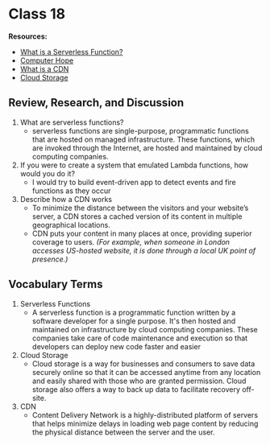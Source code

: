 # Class 18

**Resources:**

- [What is a Serverless Function?](https://www.pubnub.com/blog/what-is-a-serverless-function/)
- [Computer Hope](https://www.computerhope.com/jargon/s/server.htm)
- [What is a CDN](https://www.imperva.com/learn/performance/what-is-cdn-how-it-works/)
- [Cloud Storage](https://www.investopedia.com/terms/c/cloud-storage.asp)

## Review, Research, and Discussion

1. What are serverless functions?
    - serverless functions are single-purpose, programmatic functions that are hosted on managed infrastructure. These functions, which are invoked through the Internet, are hosted and maintained by cloud computing companies.
2. If you were to create a system that emulated Lambda functions, how would you do it?
    - I would try to build event-driven app to detect events and fire functions as they occur
3. Describe how a CDN works
    - To minimize the distance between the visitors and your website’s server, a CDN stores a cached version of its content in multiple geographical locations.
    - CDN puts your content in many places at once, providing superior coverage to users. _(For example, when someone in London accesses US-hosted website, it is done through a local UK point of presence.)_

## Vocabulary Terms

1. Serverless Functions
    - A serverless function is a programmatic function written by a software developer for a single purpose. It's then hosted and maintained on infrastructure by cloud computing companies. These companies take care of code maintenance and execution so that developers can deploy new code faster and easier
2. Cloud Storage
    - Cloud storage is a way for businesses and consumers to save data securely online so that it can be accessed anytime from any location and easily shared with those who are granted permission. Cloud storage also offers a way to back up data to facilitate recovery off-site.
3. CDN
    - Content Delivery Network is a highly-distributed platform of servers that helps minimize delays in loading web page content by reducing the physical distance between the server and the user.